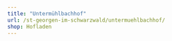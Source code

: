 ```yaml
---
title: "Untermühlbachhof"
url: /st-georgen-im-schwarzwald/untermuehlbachhof/
shop: Hofladen
---
```

